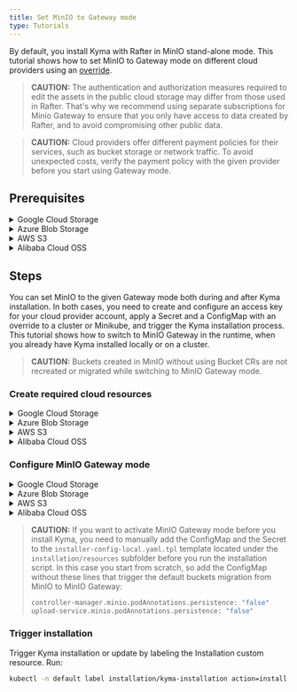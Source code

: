 ```yaml
---
title: Set MinIO to Gateway mode
type: Tutorials
---
```


By default, you install Kyma with Rafter in MinIO stand-alone mode. This tutorial shows how to set MinIO to Gateway mode on different cloud providers using an [override](/root/kyma/#configuration-helm-overrides-for-kyma-installation).

>**CAUTION:** The authentication and authorization measures required to edit the assets in the public cloud storage may differ from those used in Rafter. That's why we recommend using separate subscriptions for Minio Gateway to ensure that you only have access to data created by Rafter, and to avoid compromising other public data.

>**CAUTION:** Cloud providers offer different payment policies for their services, such as bucket storage or network traffic. To avoid unexpected costs, verify the payment policy with the given provider before you start using Gateway mode.

## Prerequisites

<div tabs name="prerequisites" group="gateway-mode">
  <details>
  <summary label="google-cloud-storage">
  Google Cloud Storage
  </summary>

- [kubectl](https://kubernetes.io/docs/tasks/tools/install-kubectl/)
- [gcloud](https://cloud.google.com/sdk/gcloud/)
- [Google Cloud Platform (GCP)](https://cloud.google.com) project

  </details>
  <details>
  <summary label="azure-blob-storage">
  Azure Blob Storage
  </summary>

- [kubectl](https://kubernetes.io/docs/tasks/tools/install-kubectl/)
- [Azure CLI](https://docs.microsoft.com/en-us/cli/azure)
- [Microsoft Azure](http://azure.com) subscription

  </details>
  <details>
  <summary label="aws-s3">
  AWS S3
  </summary>

>**CAUTION:** AWS S3 Gateway mode was only tested manually on Kyma 1.6. Currently, there is no automated pipeline for it in Kyma.

- [kubectl](https://kubernetes.io/docs/tasks/tools/install-kubectl/)
- [Amazon Web Services (AWS)](https://aws.amazon.com) account

  </details>
  <details>
  <summary label="alibaba-cloud-oss">
  Alibaba Cloud OSS
  </summary>

>**CAUTION:** Alibaba Cloud OSS Gateway mode was only tested manually on Kyma 1.6. Currently, there is no automated pipeline for it in Kyma.

- [kubectl](https://kubernetes.io/docs/tasks/tools/install-kubectl/)
- [Alibaba Cloud](https://alibabacloud.com) account

  </details>
</div>


## Steps

You can set MinIO to the given Gateway mode both during and after Kyma installation. In both cases, you need to create and configure an access key for your cloud provider account, apply a Secret and a ConfigMap with an override to a cluster or Minikube, and trigger the Kyma installation process. This tutorial shows how to switch to MinIO Gateway in the runtime, when you already have Kyma installed locally or on a cluster.

>**CAUTION:** Buckets created in MinIO without using Bucket CRs are not recreated or migrated while switching to MinIO Gateway mode.

### Create required cloud resources

<div tabs name="create-required-cloud-resources" group="gateway-mode">
  <details>
  <summary label="google-cloud-storage">
  Google Cloud Storage
  </summary>

Create a Google service account that has a private key and the **Storage Admin** role permissions. Follow these steps:

1. Run the `export {VARIABLE}={value}` command to set up the following environment variables, where:

    - **SA_NAME** is the name of the service account.
    - **SA_DISPLAY_NAME** is the display name of the service account.
    - **PROJECT** is the GCP project ID.
    - **SECRET_FILE** is the path to the private key.
    - **ROLE** is the **Storage Admin** role bound to the service account.

    Example:

    ```bash
    export SA_NAME=my-service-account
    export SA_DISPLAY_NAME=service-account
    export PROJECT=test-project-012345
    export SECRET_FILE=my-private-key-path
    export ROLE=roles/storage.admin
    ```

2. When you communicate with Google Cloud for the first time, set the context for your Google Cloud project. Run this command:

    ```bash
    gcloud config set project $PROJECT
    ```

3. Create a service account. Run:

    ```bash
    gcloud iam service-accounts create $SA_NAME --display-name $SA_DISPLAY_NAME
    ```

4. Add a policy binding for the **Storage Admin** role to the service account. Run:

    ```bash
    gcloud projects add-iam-policy-binding $PROJECT --member=serviceAccount:$SA_NAME@$PROJECT.iam.gserviceaccount.com --role=$ROLE
    ```

5. Create a private key for the service account:

    ```bash
    gcloud iam service-accounts keys create $SECRET_FILE --iam-account=$SA_NAME@$PROJECT.iam.gserviceaccount.com
    ```

6. Export the private key as an environment variable:

    ```bash
    export GCS_KEY_JSON=$(< "$SECRET_FILE" base64 | tr -d '\n')
    ```

  </details>
  <details>
  <summary label="azure-blob-storage">
  Azure Blob Storage
  </summary>

Create an Azure resource group and a storage account. Follow these steps:

1. Run the `export {VARIABLE}={value}` command to set up the following environment variables, where:

    - **AZ_ACCOUNT_NAME** is the name of the storage account.
    - **AZ_RESOURCE_GROUP** is the name of the resource group.
    - **AZ_RESOURCE_GROUP_LOCATION** is the location of the resource group.
    - **AZ_SUBSCRIPTION** is the ID of the Azure subscription.

    Example:

    ```bash
    export AZ_ACCOUNT_NAME=accountname
    export AZ_RESOURCE_GROUP=my-resource-group
    export AZ_RESOURCE_GROUP_LOCATION=westeurope
    export AZ_SUBSCRIPTION=123456-123456-123456-1234567
    ```

2. When you communicate with Microsoft Azure for the first time, log into your Azure account. Run this command:

    ```bash
    az login
    ```

3. Create a resource group. Run:

    ```bash
    az group create --name ${AZ_RESOURCE_GROUP} --location ${AZ_RESOURCE_GROUP_LOCATION} --subscription ${AZ_SUBSCRIPTION}
    ```

4. Create a storage account. Run:

    ```bash
    az storage account create --name ${AZ_ACCOUNT_NAME} --resource-group ${AZ_RESOURCE_GROUP} --subscription ${AZ_SUBSCRIPTION}
    ```

5. Export the access key as an environment variable:

    ```bash
    export AZ_ACCOUNT_KEY=$(az storage account keys list --account-name "${AZ_ACCOUNT_NAME}" --resource-group "${AZ_RESOURCE_GROUP}" --query "[?keyName=='key1'].value" --output tsv | base64)
    ```

  </details>
  <details>
  <summary label="aws-s3">
  AWS S3
  </summary>

Create an AWS access key for an IAM user. Follow these steps:

1. Access the [AWS Identity and Access Management console](https://console.aws.amazon.com/iam/).
2. In the left navigation panel, select **Users**.
3. Choose the user whose access keys you want to create, and select the **Security credentials** tab.
4. In the **Access keys** section, select **Create access key**.
5. Export the access and secret keys as environment variables:

    ```bash
    export AWS_ACCESS_KEY={your-access-ID}
    export AWS_SECRET_KEY={your-secret-key}
    ```

  </details>
  <details>
  <summary label="alibaba-cloud-oss">
  Alibaba Cloud OSS
  </summary>

Create an Alibaba Cloud access key for a user. Follow these steps:

1. Access the [Resource Access Management console](https://ram.console.aliyun.com).
2. In the left navigation panel, select **User**.
3. Choose the user whose access keys you want to create.
4. Click **Create AccessKey** in the **User AccessKey** section.
5. Export the access and secret keys as environment variables:

    ```bash
    export ALIBABA_ACCESS_KEY={your-access-ID}
    export ALIBABA_SECRET_KEY={your-secret-key}
    ```

  </details>
</div>

### Configure MinIO Gateway mode

<div tabs name="configure-minio-gateway-mode" group="gateway-mode">
  <details>
  <summary label="google-cloud-storage">
  Google Cloud Storage
  </summary>


Apply the following Secret and ConfigMap with an override to a cluster or Minikube. Run:

```bash
cat <<EOF | kubectl apply -f -
apiVersion: v1
kind: Secret
metadata:
  name: rafter-overrides
  namespace: kyma-installer
  labels:
    installer: overrides
    component: rafter
    kyma-project.io/installation: ""
type: Opaque
data:
  controller-manager.minio.gcsgateway.gcsKeyJson: "$GCS_KEY_JSON"
---
apiVersion: v1
kind: ConfigMap
metadata:
  name: rafter-overrides
  namespace: kyma-installer
  labels:
    installer: overrides
    component: rafter
    kyma-project.io/installation: ""
data:
  controller-manager.minio.persistence.enabled: "false"
  upload-service.minio.persistence.enabled: "false"
  controller-manager.minio.gcsgateway.enabled: "true"
  controller-manager.minio.gcsgateway.projectId: "$PROJECT"
  controller-manager.minio.DeploymentUpdate.type: RollingUpdate
  controller-manager.minio.DeploymentUpdate.maxSurge: "0"
  controller-manager.minio.DeploymentUpdate.maxUnavailable: "50%"
  controller-manager.minio.podAnnotations.persistence: "false"
  upload-service.minio.podAnnotations.persistence: "false"
EOF
```

  </details>
  <details>
  <summary label="azure-blob-storage">
  Azure Blob Storage
  </summary>

Apply the following Secret and ConfigMap with an override to a cluster or Minikube. Run:

```bash
cat <<EOF | kubectl apply -f -
apiVersion: v1
kind: Secret
metadata:
  name: rafter-overrides
  namespace: kyma-installer
  labels:
    installer: overrides
    component: rafter
    kyma-project.io/installation: ""
type: Opaque
data:
  controller-manager.minio.accessKey: "$(echo "${AZ_ACCOUNT_NAME}" | base64)"
  controller-manager.minio.secretKey: "${AZ_ACCOUNT_KEY}"
---
apiVersion: v1
kind: ConfigMap
metadata:
  name: rafter-overrides
  namespace: kyma-installer
  labels:
    installer: overrides
    component: rafter
    kyma-project.io/installation: ""
data:
  controller-manager.minio.persistence.enabled: "false"
  upload-service.minio.persistence.enabled: "false"
  controller-manager.minio.azuregateway.enabled: "true"
  controller-manager.minio.DeploymentUpdate.type: RollingUpdate
  controller-manager.minio.DeploymentUpdate.maxSurge: "0"
  controller-manager.minio.DeploymentUpdate.maxUnavailable: "50%"
  controller-manager.minio.podAnnotations.persistence: "false"
  upload-service.minio.podAnnotations.persistence: "false"
EOF
```

  </details>
  <details>
  <summary label="aws-s3">
  AWS S3
  </summary>

1. Export an AWS S3 service [endpoint](https://docs.aws.amazon.com/general/latest/gr/rande.html) as an environment variable:

    ```bash
    export AWS_SERVICE_ENDPOINT=https://{endpoint-address}
    ```

2. Apply the following Secret and ConfigMap with an override to a cluster or Minikube. Run:

```bash
cat <<EOF | kubectl apply -f -
apiVersion: v1
kind: Secret
metadata:
  name: rafter-overrides
  namespace: kyma-installer
  labels:
    installer: overrides
    component: rafter
    kyma-project.io/installation: ""
type: Opaque
data:
  controller-manager.minio.accessKey: "$(echo "${AWS_ACCESS_KEY}" | base64)"
  controller-manager.minio.secretKey: "$(echo "${AWS_SECRET_KEY}" | base64)"
---
apiVersion: v1
kind: ConfigMap
metadata:
  name: rafter-overrides
  namespace: kyma-installer
  labels:
    installer: overrides
    component: rafter
    kyma-project.io/installation: ""
data:
  controller-manager.minio.persistence.enabled: "false"
  upload-service.minio.persistence.enabled: "false"
  controller-manager.minio.s3gateway.enabled: "true"
  controller-manager.minio.s3gateway.serviceEndpoint: "${AWS_SERVICE_ENDPOINT}"
  controller-manager.minio.DeploymentUpdate.type: RollingUpdate
  controller-manager.minio.DeploymentUpdate.maxSurge: "0"
  controller-manager.minio.DeploymentUpdate.maxUnavailable: "50%"
  controller-manager.minio.podAnnotations.persistence: "false"
  upload-service.minio.podAnnotations.persistence: "false"
EOF
```

  </details>
  <details>
  <summary label="alibaba-cloud-oss">
  Alibaba Cloud OSS
  </summary>

1. Export an Alibaba OSS service [endpoint](https://www.alibabacloud.com/help/doc-detail/31837.htm) as an environment variable:

    ```bash
    export ALIBABA_SERVICE_ENDPOINT=https://{endpoint-address}
    ```

2. Apply the following Secret and ConfigMap with an override to a cluster or Minikube. Run:

```bash
cat <<EOF | kubectl apply -f -
apiVersion: v1
kind: Secret
metadata:
  name: rafter-overrides
  namespace: kyma-installer
  labels:
    installer: overrides
    component: rafter
    kyma-project.io/installation: ""
type: Opaque
data:
  controller-manager.minio.accessKey: "$(echo "${ALIBABA_ACCESS_KEY}" | base64)"
  controller-manager.minio.secretKey: "$(echo "${ALIBABA_SECRET_KEY}" | base64)"
---
apiVersion: v1
kind: ConfigMap
metadata:
  name: rafter-overrides
  namespace: kyma-installer
  labels:
    installer: overrides
    component: rafter
    kyma-project.io/installation: ""
data:
  controller-manager.minio.persistence.enabled: "false"
  upload-service.minio.persistence.enabled: "false"
  controller-manager.minio.ossgateway.enabled: "true"
  controller-manager.minio.ossgateway.endpointURL: "${ALIBABA_SERVICE_ENDPOINT}"
  controller-manager.minio.DeploymentUpdate.type: RollingUpdate
  controller-manager.minio.DeploymentUpdate.maxSurge: "0"
  controller-manager.minio.DeploymentUpdate.maxUnavailable: "50%"
  controller-manager.minio.podAnnotations.persistence: "false"
  upload-service.minio.podAnnotations.persistence: "false"
EOF
```

  </details>
</div>

> **CAUTION:** If you want to activate MinIO Gateway mode before you install Kyma, you need to manually add the ConfigMap and the Secret to the `installer-config-local.yaml.tpl` template located under the `installation/resources` subfolder before you run the installation script. In this case you start from scratch, so add the ConfigMap without these lines that trigger the default buckets migration from MinIO to MinIO Gateway:
>
> ```bash
> controller-manager.minio.podAnnotations.persistence: "false"
> upload-service.minio.podAnnotations.persistence: "false"
> ```

### Trigger installation

Trigger Kyma installation or update by labeling the Installation custom resource. Run:

```bash
kubectl -n default label installation/kyma-installation action=install
```

